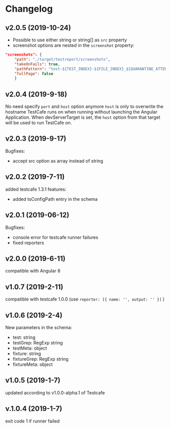 # Changelog

## v2.0.5 (2019-10-24)
* Possible to use either string or string[] as `src` property
* screenshot options are nested in the `screenshot` property:
```json
"screenshots": {
    "path": "./target/testreport/screenshots",
    "takeOnFails": true,
    "pathPattern": "test-${TEST_INDEX}-${FILE_INDEX}_${QUARANTINE_ATTEMPT}",
    "fullPage": false
    }
```

## v2.0.4 (2019-9-18)
No need specify `port` and `host` option anymore
`host` is only to overwrite the hostname TestCafe runs on when running without launching the Angular Application. When
devServerTarget is set, the `host` option from that target will be used to run TestCafe on.

## v2.0.3 (2019-9-17)
Bugfixes:
* accept src option as array instead of string

## v2.0.2 (2019-7-11)
added testcafe 1.3.1 features:
* added tsConfigPath entry in the schema

## v2.0.1 (2019-06-12)
Bugfixes:
* console error for testcafe runner failures
* fixed reporters

## v2.0.0 (2019-6-11)
compatible with Angular 8

## v1.0.7 (2019-2-11)
compatible with testcafe 1.0.0 (use `reporter: [{ name: '', output: '' }]` )

## v1.0.6 (2019-2-4)
New parameters in the schema:
* test: string
* testGrep: RegExp string
* testMeta: object
* fixture: string
* fixtureGrep: RegExp string
* fixtureMeta: object

## v1.0.5 (2019-1-7)
updated according to v1.0.0-alpha.1 of Testcafe

## v.1.0.4 (2019-1-7)
exit code 1 if runner failed
